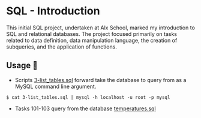 # SQL - Introduction

This initial SQL project, undertaken at Alx School, marked my introduction to SQL and relational databases. The project focused primarily on tasks related to data definition, data manipulation language, the creation of subqueries, and the application of functions.

## Usage :dolphin:

* Scripts [3-list_tables.sql](./3-list_tables.sql) forward take the database to query
from as a MySQL command line argument.

```
$ cat 3-list_tables.sql | mysql -h localhost -u root -p mysql
```

* Tasks 101-103 query from the database [temperatures.sql](./temperatures.sql)
